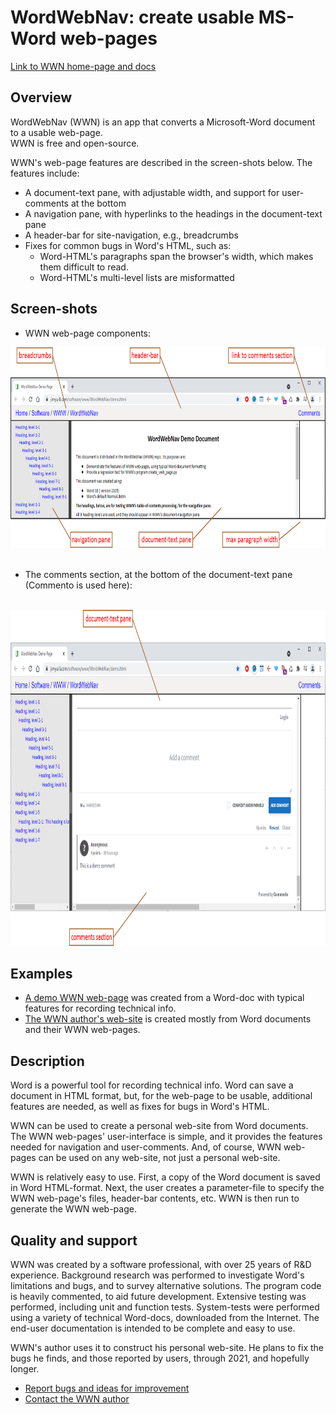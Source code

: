 ﻿# WordWebNav: create usable MS-Word web-pages

[Link to WWN home-page and docs](https://jimyuill.com/software/www/WordWebNav/)

## **Overview**
WordWebNav (WWN) is an app that converts a Microsoft-Word document to a usable web-page.
<br>
WWN is free and open-source.

WWN's web-page features are described in the screen-shots below.  The features  include:
- A document-text pane, with adjustable width, and support for user-comments at the bottom
- A navigation pane, with hyperlinks to the headings in the document-text pane
- A header-bar for site-navigation, e.g., breadcrumbs
- Fixes for common bugs in Word's HTML, such as: 
  - Word-HTML's paragraphs span the browser's width, which makes them difficult to read.
  - Word-HTML's multi-level lists are misformatted

## **Screen-shots**
- WWN web-page components:

<img border="0" height="321" src="readme-figure-1.png" width="789"/>
<br>
<br>

- The comments section, at the bottom of the document-text pane (Commento is used here):
<br>
<img border="0" height="538" src="readme-figure-2.png" width="937"/>


## **Examples**
- [A demo WWN web-page](https://jimyuill.com/software/www/WordWebNav/demo.html) was created from a Word-doc with typical features for recording technical info.
- [The WWN author's web-site](https://jimyuill.com) is created mostly from Word documents and their WWN web-pages.

## **Description**
Word is a powerful tool for recording technical info.  Word can save a document in HTML format, but, for the web-page to be usable, additional features are needed, as well as fixes for bugs in Word's HTML.

WWN can be used to create a personal web-site from Word documents.  The WWN web-pages' user-interface is simple, and it provides the features needed for navigation and user-comments.  And, of course, WWN web-pages can be used on any web-site, not just a personal web-site.

WWN is relatively easy to use.  First, a copy of the Word document is saved in Word HTML-format.  Next, the user creates a parameter-file to specify the WWN web-page's files, header-bar contents, etc.  WWN is then run to generate the WWN web-page.

## **Quality and support**
WWN was created by a software professional, with over 25 years of R&D experience.  Background research was performed to investigate Word's limitations and bugs, and to survey alternative solutions.  The program code is heavily commented, to aid future development.  Extensive testing was performed, including unit and function tests. System-tests were performed using a variety of technical Word-docs, downloaded from the Internet.  The end-user documentation is intended to be complete and easy to use.

WWN's author uses it to construct his personal web-site.  He plans to fix the bugs he finds, and those reported by users, through 2021, and hopefully longer.
- [Report bugs and ideas for improvement](https://github.com/jimyuill/word-web-nav/issues)
- [Contact the WWN author](https://jimyuill.com/about.html)